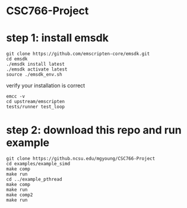 # CSC766-Project

# step 1: install emsdk

```
git clone https://github.com/emscripten-core/emsdk.git
cd emsdk
./emsdk install latest
./emsdk activate latest
source ./emsdk_env.sh
```

verify your installation is correct
```
emcc -v
cd upstream/emscripten
tests/runner test_loop
```

# step 2: download this repo and run example

```
git clone https://github.ncsu.edu/mgyoung/CSC766-Project
cd examples/example_simd
make comp
make run
cd ../example_pthread
make comp
make run
make comp2
make run
```

